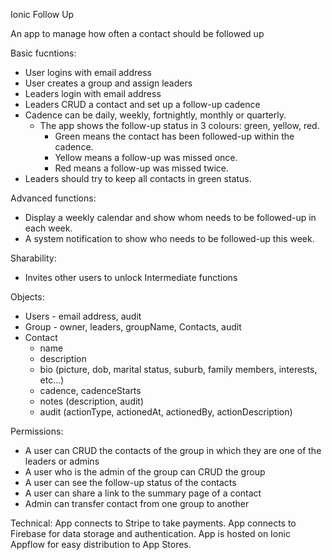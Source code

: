 Ionic Follow Up

An app to manage how often a contact should be followed up

Basic fucntions:
- User logins with email address
- User creates a group and assign leaders
- Leaders login with email address
- Leaders CRUD a contact and set up a follow-up cadence
- Cadence can be daily, weekly, fortnightly, monthly or quarterly.
    - The app shows the follow-up status in 3 colours: green, yellow, red.
        - Green means the contact has been followed-up within the cadence.
        - Yellow means a follow-up was missed once.
        - Red means a follow-up was missed twice.
- Leaders should try to keep all contacts in green status.

Advanced functions:
- Display a weekly calendar and show whom needs to be followed-up in each week.
- A system notification to show who needs to be followed-up this week.

Sharability:
- Invites other users to unlock Intermediate functions

Objects:
- Users - email address, audit
- Group - owner, leaders, groupName, Contacts, audit
- Contact 
    - name
    - description
    - bio (picture, dob, marital status, suburb, family members, interests, etc...)
    - cadence, cadenceStarts
    - notes (description, audit)
    - audit (actionType, actionedAt, actionedBy, actionDescription)

Permissions:
- A user can CRUD the contacts of the group in which they are one of the leaders or admins
- A user who is the admin of the group can CRUD the group
- A user can see the follow-up status of the contacts
- A user can share a link to the summary page of a contact
- Admin can transfer contact from one group to another

Technical:
App connects to Stripe to take payments.
App connects to Firebase for data storage and authentication.
App is hosted on Ionic Appflow for easy distribution to App Stores.
